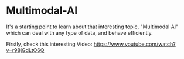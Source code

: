 # Multimodal-AI
It's a starting point to learn about that interesting topic, "Multimodal AI" which can deal with any type of data, and behave efficiently.

Firstly, check this interesting Video: https://www.youtube.com/watch?v=r98jGdLtO6Q

